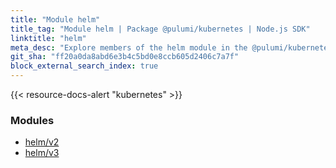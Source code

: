 ```yaml
---
title: "Module helm"
title_tag: "Module helm | Package @pulumi/kubernetes | Node.js SDK"
linktitle: "helm"
meta_desc: "Explore members of the helm module in the @pulumi/kubernetes package."
git_sha: "ff20a0da8abd6e3b4c5bd0e8ccb605d2406c7a7f"
block_external_search_index: true
---
```


<!-- WARNING: this page was generated by a tool. Do not edit it by hand. -->
<!-- To change it, please see https://github.com/pulumi/docs/tree/master/tools/tscdocgen. -->

{{< resource-docs-alert "kubernetes" >}}


<h3>Modules</h3>
<ul class="api">
    <li><a href="v2/"><span class="symbol module"></span>helm/v2</a></li>
    <li><a href="v3/"><span class="symbol module"></span>helm/v3</a></li>
</ul>








